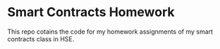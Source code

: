 # Smart Contracts Homework
This repo cotains the code for my homework assignments of my smart contracts class in HSE.


